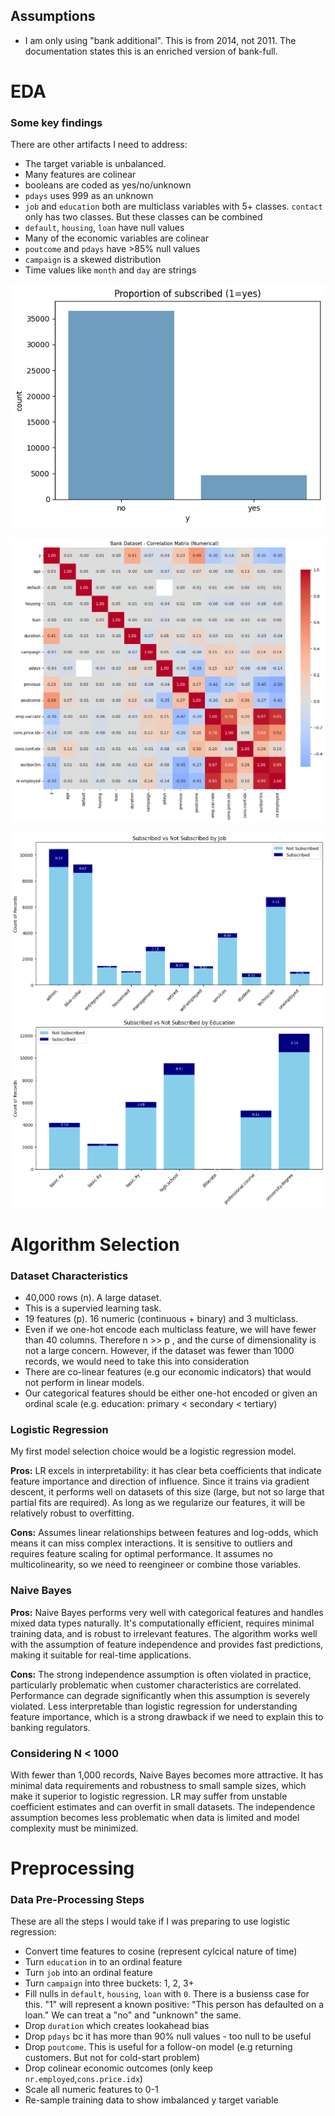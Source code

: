 
## Assumptions
* I am only using "bank additional". This is from 2014, not 2011. The documentation states this is an enriched version of bank-full.

# EDA
### Some key findings
There are other artifacts I need to address:
* The target variable is unbalanced.
* Many features are colinear
* booleans are coded as yes/no/unknown
* `pdays` uses 999 as an unknown
* `job` and `education` both are multiclass variables with 5+ classes. `contact` only has two classes. But these classes can be combined
* `default`, `housing`, `loan` have null values
* Many of the economic variables are colinear
* `poutcome` and `pdays` have >85% null values
* `campaign` is a skewed distribution
* Time values like `month` and `day` are strings

![Proportion of subscribed](images/subscribed_prop.png)

![Colinear plots](images/corrplot.png)



![Job plots](images/jobsplits.png)
![Education plots](images/educationsplits.png)


# Algorithm Selection

### Dataset Characteristics
* 40,000 rows (n). A large dataset. 
* This is a supervied learning task.
* 19 features (p). 16 numeric (continuous + binary) and 3 multiclass. 
* Even if we one-hot encode each multiclass feature, we will have fewer than 40 columns. Therefore n >> p , and the curse of dimensionality is not a large concern. However, if the dataset was fewer than 1000 records, we would need to take this into consideration
* There are co-linear features (e.g our economic indicators) that would not perform in linear models. 
* Our categorical features should be either one-hot encoded or given an ordinal scale (e.g. education: primary < secondary < tertiary) 
  
### Logistic Regression
My first model selection choice would be a logistic regression model. 

**Pros:** LR excels in interpretability: it has clear beta coefficients that indicate feature importance and direction of influence. Since it trains via gradient descent, it performs well on datasets of this size (large, but not so large that partial fits are required). As long as we regularize our features, it will be relatively robust to overfitting. 

**Cons:** Assumes linear relationships between features and log-odds, which means it can miss complex interactions. It is sensitive to outliers and requires feature scaling for optimal performance. It assumes no multicolinearity, so we need to reengineer or combine those variables. 

### Naive Bayes

**Pros:** Naive Bayes performs very well with categorical features and handles mixed data types naturally. It's computationally efficient, requires minimal training data, and is robust to irrelevant features. The algorithm works well with the assumption of feature independence and provides fast predictions, making it suitable for real-time applications.

**Cons:** The strong independence assumption is often violated in practice, particularly problematic when customer characteristics are correlated. Performance can degrade significantly when this assumption is severely violated. Less interpretable than logistic regression for understanding feature importance, which is a strong drawback if we need to explain this to banking regulators. 

### Considering N < 1000
With fewer than 1,000 records, Naive Bayes becomes more attractive. It has minimal data requirements and robustness to small sample sizes, which  make it superior to logistic regression. LR  may suffer from unstable coefficient estimates and can overfit in small datasets. The independence assumption becomes less problematic when data is limited and model complexity must be minimized.

# Preprocessing
### Data Pre-Processing Steps

These are all the steps I would take if I was preparing to use logistic regression:

* Convert time features to cosine (represent cylcical nature of time)
* Turn `education` in to an ordinal feature
* Turn `job` into an ordinal feature
* Turn `campaign` into three buckets: 1, 2, 3+
* Fill nulls in `default`, `housing`, `loan` with `0`. There is a busienss case for this. "1" will represent a known positive: "This person has defaulted on a loan." We can treat a "no" and "unknown" the same.
* Drop `duration` which creates lookahead bias
* Drop `pdays` bc it has more than 90% null values - too null to be useful
* Drop `poutcome`. This is useful for a follow-on model (e.g returning customers. But not for cold-start problem)
* Drop colinear economic outcomes (only keep `nr.employed`,`cons.price.idx`)
* Scale all numeric features to 0-1
* Re-sample training data to show imbalanced y target variable